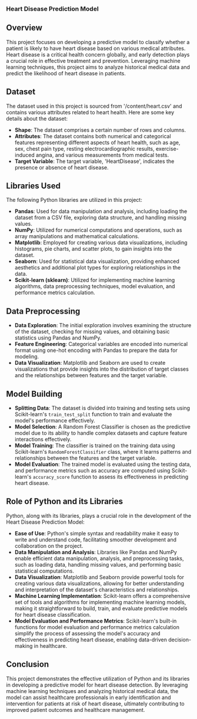 ### Heart Disease Prediction Model
## Overview
This project focuses on developing a predictive model to classify whether a patient is likely to have heart disease based on various medical attributes. Heart disease is a critical health concern globally, and early detection plays a crucial role in effective treatment and prevention. Leveraging machine learning techniques, this project aims to analyze historical medical data and predict the likelihood of heart disease in patients.
## Dataset

The dataset used in this project is sourced from '/content/heart.csv' and contains various attributes related to heart health. Here are some key details about the dataset:

- **Shape**: The dataset comprises a certain number of rows and columns.
- **Attributes**: The dataset contains both numerical and categorical features representing different aspects of heart health, such as age, sex, chest pain type, resting electrocardiographic results, exercise-induced angina, and various measurements from medical tests.
- **Target Variable**: The target variable, 'HeartDisease', indicates the presence or absence of heart disease.

## Libraries Used

The following Python libraries are utilized in this project:

- **Pandas**: Used for data manipulation and analysis, including loading the dataset from a CSV file, exploring data structure, and handling missing values.
- **NumPy**: Utilized for numerical computations and operations, such as array manipulations and mathematical calculations.
- **Matplotlib**: Employed for creating various data visualizations, including histograms, pie charts, and scatter plots, to gain insights into the dataset.
- **Seaborn**: Used for statistical data visualization, providing enhanced aesthetics and additional plot types for exploring relationships in the data.
- **Scikit-learn (sklearn)**: Utilized for implementing machine learning algorithms, data preprocessing techniques, model evaluation, and performance metrics calculation.

## Data Preprocessing

- **Data Exploration**: The initial exploration involves examining the structure of the dataset, checking for missing values, and obtaining basic statistics using Pandas and NumPy.
- **Feature Engineering**: Categorical variables are encoded into numerical format using one-hot encoding with Pandas to prepare the data for modeling.
- **Data Visualization**: Matplotlib and Seaborn are used to create visualizations that provide insights into the distribution of target classes and the relationships between features and the target variable.

## Model Building

- **Splitting Data**: The dataset is divided into training and testing sets using Scikit-learn's `train_test_split` function to train and evaluate the model's performance effectively.
- **Model Selection**: A Random Forest Classifier is chosen as the predictive model due to its ability to handle complex datasets and capture feature interactions effectively.
- **Model Training**: The classifier is trained on the training data using Scikit-learn's `RandomForestClassifier` class, where it learns patterns and relationships between the features and the target variable.
- **Model Evaluation**: The trained model is evaluated using the testing data, and performance metrics such as accuracy are computed using Scikit-learn's `accuracy_score` function to assess its effectiveness in predicting heart disease.

## Role of Python and its Libraries

Python, along with its libraries, plays a crucial role in the development of the Heart Disease Prediction Model:

- **Ease of Use**: Python's simple syntax and readability make it easy to write and understand code, facilitating smoother development and collaboration on the project.
- **Data Manipulation and Analysis**: Libraries like Pandas and NumPy enable efficient data manipulation, analysis, and preprocessing tasks, such as loading data, handling missing values, and performing basic statistical computations.
- **Data Visualization**: Matplotlib and Seaborn provide powerful tools for creating various data visualizations, allowing for better understanding and interpretation of the dataset's characteristics and relationships.
- **Machine Learning Implementation**: Scikit-learn offers a comprehensive set of tools and algorithms for implementing machine learning models, making it straightforward to build, train, and evaluate predictive models for heart disease classification.
- **Model Evaluation and Performance Metrics**: Scikit-learn's built-in functions for model evaluation and performance metrics calculation simplify the process of assessing the model's accuracy and effectiveness in predicting heart disease, enabling data-driven decision-making in healthcare.

## Conclusion

This project demonstrates the effective utilization of Python and its libraries in developing a predictive model for heart disease detection. By leveraging machine learning techniques and analyzing historical medical data, the model can assist healthcare professionals in early identification and intervention for patients at risk of heart disease, ultimately contributing to improved patient outcomes and healthcare management.
